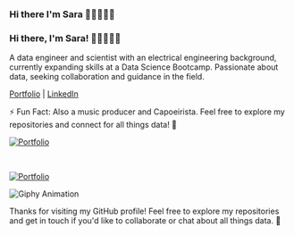 ### Hi there I'm Sara 👋🏻👩🏻‍💻



### Hi there, I'm Sara! 👋🏻👩🏻‍💻

A data engineer and scientist with an electrical engineering background, currently expanding skills at a Data Science Bootcamp. Passionate about data, seeking collaboration and guidance in the field.

[Portfolio](https://sara-zeus.github.io) | [LinkedIn](https://www.linkedin.com/in/sarasalehi7/)

⚡ Fun Fact: Also a music producer and Capoeirista. Feel free to explore my repositories and connect for all things data! 🚀

[![Portfolio](images/your-gif-filename.gif)](https://github.com/sara-zeus)



<br>


[![Portfolio](images/your-gif-filename.gif)](https://github.com/sara-zeus)





<img src="https://media.giphy.com/media/JWuBH9rCO2uZuHBFpm/giphy.gif" alt="Giphy Animation">

Thanks for visiting my GitHub profile! Feel free to explore my repositories and get in touch if you'd like to collaborate or chat about all things data. 🚀
